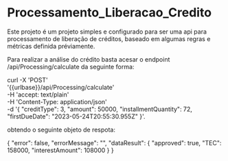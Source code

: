 # Processamento_Liberacao_Credito

Este projeto é um projeto simples e configurado para ser uma api para processamento de liberação de créditos, baseado em algumas regras e métricas definida préviamente.

Para realizar a análise do crédito basta acesar o endpoint /api/Processing/calculate da seguinte forma:

curl -X 'POST' \
  '{{urlbase}}/api/Processing/calculate' \
  -H 'accept: text/plain' \
  -H 'Content-Type: application/json' \
  -d '{
  "creditType": 3,
  "amount": 50000,
  "installmentQuantity": 72,
  "firstDueDate": "2023-05-24T20:55:30.955Z"
}'.


obtendo o seguinte objeto de respota:

{
  "error": false,
  "errorMessage": "",
  "dataResult": {
    "approved": true,
    "TEC": 158000,
    "interestAmount": 108000
  }
}
